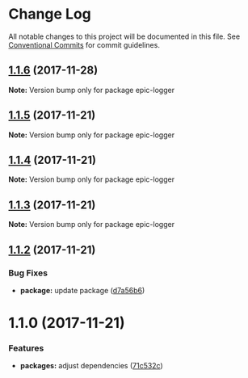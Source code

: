# Change Log

All notable changes to this project will be documented in this file.
See [Conventional Commits](https://conventionalcommits.org) for commit guidelines.

<a name="1.1.6"></a>
## [1.1.6](https://github.com/andela/epic-logger-node/compare/epic-logger@1.1.5...epic-logger@1.1.6) (2017-11-28)




**Note:** Version bump only for package epic-logger

<a name="1.1.5"></a>
## [1.1.5](https://github.com/andela/epic-logger-node/compare/epic-logger@1.1.4...epic-logger@1.1.5) (2017-11-21)




**Note:** Version bump only for package epic-logger

<a name="1.1.4"></a>
## [1.1.4](https://github.com/andela/epic-logger-node/compare/epic-logger@1.1.3...epic-logger@1.1.4) (2017-11-21)




**Note:** Version bump only for package epic-logger

<a name="1.1.3"></a>
## [1.1.3](https://github.com/andela/epic-logger-node/compare/epic-logger@1.1.2...epic-logger@1.1.3) (2017-11-21)




**Note:** Version bump only for package epic-logger

<a name="1.1.2"></a>
## [1.1.2](https://github.com/andela/epic-logger-node/compare/epic-logger@1.1.0...epic-logger@1.1.2) (2017-11-21)


### Bug Fixes

* **package:** update package ([d7a56b6](https://github.com/andela/epic-logger-node/commit/d7a56b6))




<a name="1.1.0"></a>
# 1.1.0 (2017-11-21)


### Features

* **packages:** adjust dependencies ([71c532c](https://github.com/andela/epic-logger-node/commit/71c532c))
